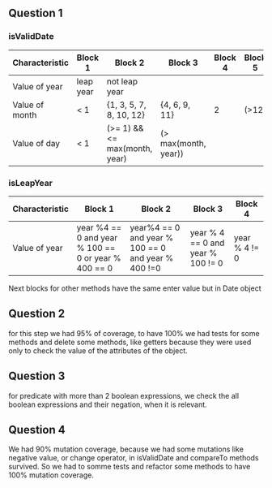 ## Question 1
### isValidDate

| Characteristic | Block 1   | Block 2                      | Block 3                     | Block 4            | Block 5 |
|----------------|-----------|------------------------------|-----------------------------|--------------------|---------|
| Value of year  | leap year | not leap year                |                             |                    |         |
| Value of month | < 1       | {1, 3, 5, 7, 8, 10, 12}      | {4, 6, 9, 11}               | 2                  | (>12)    |
| Value of day   | < 1       | (>= 1) && <= max(month, year)| (> max(month, year))        |

### isLeapYear

| Characteristic | Block 1                                           |Block 2                                              |Block 3                          |Block 4       |
|----------------|---------------------------------------------------|-----------------------------------------------------|---------------------------------|--------------|
|Value of year   | year %4 == 0 and year % 100 == 0 or year % 400 == 0| year%4 == 0 and year % 100 == 0 and year % 400 !=0 |year % 4 == 0 and year % 100 != 0|year % 4 != 0 |


Next blocks for other methods have the same enter value but in Date object

## Question 2

for this step we had 95% of coverage, to have 100% we had tests for some methods and delete some methods, like getters because they were used only to check the value of the attributes of the object.

## Question 3

for predicate with more than 2 boolean expressions, we check the all boolean expressions and their negation, when it is relevant.

## Question 4

We had 90% mutation coverage, because we had some mutations like negative value, or change operator, in isValidDate and compareTo methods survived.
So we had to somme tests and refactor some methods to have 100% mutation coverage.
